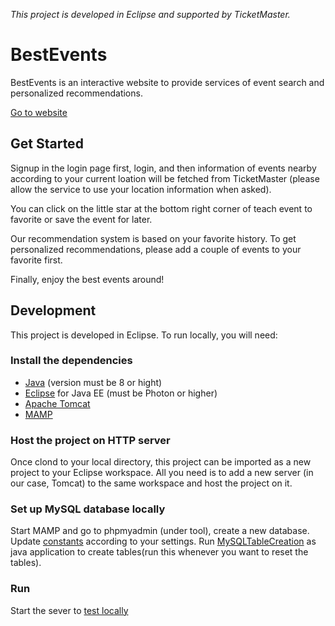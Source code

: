 *This project is developed in Eclipse and supported by TicketMaster.*
# BestEvents
BestEvents is an interactive website to provide services of event search and personalized recommendations.

[Go to website](http://3.132.8.179/BestEvents/)


## Get Started
Signup in the login page first, login, and then information of events nearby according to your current loation will be fetched from TicketMaster (please allow the service to use your location information when asked).

You can click on the little star at the bottom right corner of teach event to favorite or save the event for later.

Our recommendation system is based on your favorite history. To get personalized recommendations, please add a couple of events to your favorite first.

Finally, enjoy the best events around!

## Development
This project is developed in Eclipse. To run locally, you will need:

### Install the dependencies
* [Java](http://www.oracle.com/technetwork/java/javase/downloads/jdk8-downloads-2133151.html) (version must be 8 or hight)
* [Eclipse](https://www.eclipse.org/downloads/packages/) for Java EE (must be Photon or higher)
* [Apache Tomcat](http://tomcat.apache.org/download-90.cgi)
* [MAMP](https://www.mamp.info/en/)

### Host the project on HTTP server
Once clond to your local directory, this project can be imported as a new project to your Eclipse workspace. All you need is to add a new server (in our case, Tomcat) to the same workspace and host the project on it. 

### Set up MySQL database locally
Start MAMP and go to phpmyadmin (under tool), create a new database. Update [constants](/BestEvents/src/db/mysql/MySQLDBUtil.java) according to your settings. Run [MySQLTableCreation](/BestEvents/src/db/mysql/MySQLTableCreation.java) as java application to create tables(run this whenever you want to reset the tables). 

### Run
Start the sever to [test locally](http://localhost:8080/BestEvents/)

